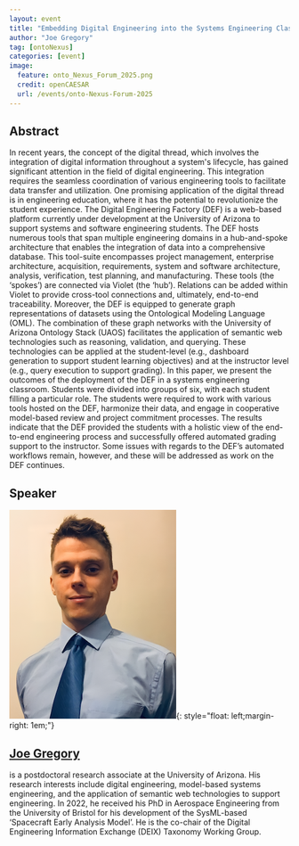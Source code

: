 ```yaml
---
layout: event
title: "Embedding Digital Engineering into the Systems Engineering Classroom"
author: "Joe Gregory"
tag: [ontoNexus]
categories: [event]
image:
  feature: onto_Nexus_Forum_2025.png
  credit: openCAESAR
  url: /events/onto-Nexus-Forum-2025
---
```


## Abstract

In recent years, the concept of the digital thread, which involves the integration of digital information throughout a system's lifecycle, has gained significant attention in the field of digital engineering. This integration requires the seamless coordination of various engineering tools to facilitate data transfer and utilization. One promising application of the digital thread is in engineering education, where it has the potential to revolutionize the student experience.
The Digital Engineering Factory (DEF) is a web-based platform currently under development at the University of Arizona to support systems and software engineering students. The DEF hosts numerous tools that span multiple engineering domains in a hub-and-spoke architecture that enables the integration of data into a comprehensive database. This tool-suite encompasses project management, enterprise architecture, acquisition, requirements, system and software architecture, analysis, verification, test planning, and manufacturing. These tools (the ‘spokes’) are connected via Violet (the ‘hub’). Relations can be added within Violet to provide cross-tool connections and, ultimately, end-to-end traceability. Moreover, the DEF is equipped to generate graph representations of datasets using the Ontological Modeling Language (OML). The combination of these graph networks with the University of Arizona Ontology Stack (UAOS) facilitates the application of semantic web technologies such as reasoning, validation, and querying. These technologies can be applied at the student-level (e.g., dashboard generation to support student learning objectives) and at the instructor level (e.g., query execution to support grading).
In this paper, we present the outcomes of the deployment of the DEF in a systems engineering classroom. Students were divided into groups of six, with each student filling a particular role. The students were required to work with various tools hosted on the DEF, harmonize their data, and engage in cooperative model-based review and project commitment processes. The results indicate that the DEF provided the students with a holistic view of the end-to-end engineering process and successfully offered automated grading support to the instructor. Some issues with regards to the DEF’s automated workflows remain, however, and these will be addressed as work on the DEF continues.

## Speaker

![Joe Gregory](img/Gregory.png){: style="float: left;margin-right: 1em;"}

<h2><a href="mailto:joegregory@arizona.edu">Joe Gregory</a></h2> is a postdoctoral research associate at the University of Arizona. His research interests include digital engineering, model-based systems engineering, and the application of semantic web technologies to support engineering. In 2022, he received his PhD in Aerospace Engineering from the University of Bristol for his development of the SysML-based ‘Spacecraft Early Analysis Model’. He is the co-chair of the Digital Engineering Information Exchange (DEIX) Taxonomy Working Group.
